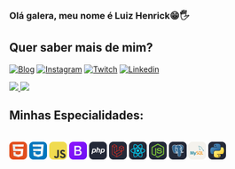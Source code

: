 
### Olá galera, meu nome é Luiz Henrick😁🖐

## Quer saber mais de mim?

[![Blog](https://img.shields.io/website?label=luizhenrick-developer.com&style=for-the-badge&url=https://luizhenrick-programmer.github.io/luizhenrick-developer/)](https://luizhenrick-programmer.github.io/luizhenrick-developer/)
[![Instagram](https://img.shields.io/badge/Instagram-E4405F?style=for-the-badge&logo=instagram&logoColor=white)](https://instagram.com/developer_abreu)
[![Twitch](	https://img.shields.io/badge/Twitch-9146FF?style=for-the-badge&logo=twitch&logoColor=white)](https://www.twitch.tv/deputadohenrick)
[![Linkedin](https://img.shields.io/badge/LinkedIn-0077B5?style=for-the-badge&logo=linkedin&logoColor=white)](https://www.linkedin.com/in/luiz-henrick-abreu-74b474224/)

<div>
  <a href="https://github.com/luizhenrick-programmer">
    <img height="200em" class="color" src="https://github-readme-stats.vercel.app/api?username=luizhenrick-programmer&count_private=true&show_icons=true&bg_color=30,000000,4169E1&title_color=fff&text_color=fff" />
    <img height="200em" src="https://github-readme-stats.vercel.app/api/top-langs/?username=luizhenrick-programmer&layout=donut&bg_color=30,4169E1,000000&title_color=fff&text_color=fff" />
  </a>
 </div>

## Minhas Especialidades:

<div style="display: inline-block; "><br/>
    <code><img height="32" src="https://github.com/tandpfun/skill-icons/blob/main/icons/HTML.svg" alt="HTML5"/></code>
    <code><img height="32" src="https://github.com/tandpfun/skill-icons/blob/main/icons/CSS.svg" alt="CSS"/></code>
    <code><img height="32" src="https://github.com/tandpfun/skill-icons/blob/main/icons/JavaScript.svg" alt="Javascript"/></code>
    <code><img height="32" src="https://github.com/tandpfun/skill-icons/blob/main/icons/Bootstrap.svg" alt="Bootstrap"/></code>
    <code><img height="32" src="https://github.com/tandpfun/skill-icons/blob/main/icons/PHP-Dark.svg" alt="PHP"/></code>
    <code><img height="32" src="https://github.com/tandpfun/skill-icons/blob/main/icons/Laravel-Dark.svg" alt="Laravel"/></code>
    <code><img height="32" src="https://github.com/tandpfun/skill-icons/blob/main/icons/React-Dark.svg" alt="React"/></code>
    <code><img height="32" src="https://github.com/tandpfun/skill-icons/blob/main/icons/NodeJS-Dark.svg" alt="Nodejs"/></code>
    <code><img height="32" src="https://github.com/tandpfun/skill-icons/blob/main/icons/PostgreSQL-Dark.svg" alt="PostgreSQL"/></code>
    <code><img height="32" src="https://github.com/tandpfun/skill-icons/blob/main/icons/MySQL-Light.svg" alt="MySQL"/></code>
    <code><img height="32" src="https://github.com/tandpfun/skill-icons/blob/main/icons/Python-Dark.svg" alt="Python"/></code>
</div>
